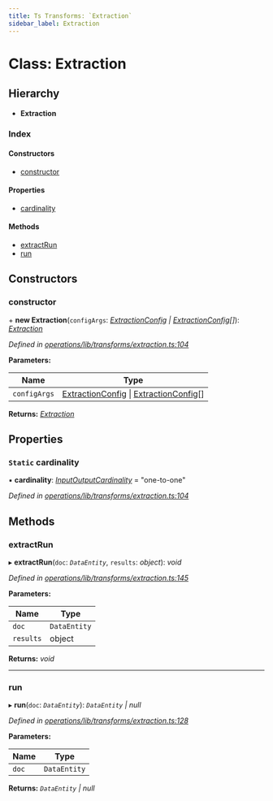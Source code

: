 ```yaml
---
title: Ts Transforms: `Extraction`
sidebar_label: Extraction
---
```


# Class: Extraction

## Hierarchy

* **Extraction**

### Index

#### Constructors

* [constructor](extraction.md#constructor)

#### Properties

* [cardinality](extraction.md#static-cardinality)

#### Methods

* [extractRun](extraction.md#extractrun)
* [run](extraction.md#run)

## Constructors

###  constructor

\+ **new Extraction**(`configArgs`: *[ExtractionConfig](../interfaces/extractionconfig.md) | [ExtractionConfig](../interfaces/extractionconfig.md)[]*): *[Extraction](extraction.md)*

*Defined in [operations/lib/transforms/extraction.ts:104](https://github.com/terascope/teraslice/blob/9dc0f8b8/packages/ts-transforms/src/operations/lib/transforms/extraction.ts#L104)*

**Parameters:**

Name | Type |
------ | ------ |
`configArgs` | [ExtractionConfig](../interfaces/extractionconfig.md) \| [ExtractionConfig](../interfaces/extractionconfig.md)[] |

**Returns:** *[Extraction](extraction.md)*

## Properties

### `Static` cardinality

▪ **cardinality**: *[InputOutputCardinality](../overview.md#inputoutputcardinality)* = "one-to-one"

*Defined in [operations/lib/transforms/extraction.ts:104](https://github.com/terascope/teraslice/blob/9dc0f8b8/packages/ts-transforms/src/operations/lib/transforms/extraction.ts#L104)*

## Methods

###  extractRun

▸ **extractRun**(`doc`: *`DataEntity`*, `results`: *object*): *void*

*Defined in [operations/lib/transforms/extraction.ts:145](https://github.com/terascope/teraslice/blob/9dc0f8b8/packages/ts-transforms/src/operations/lib/transforms/extraction.ts#L145)*

**Parameters:**

Name | Type |
------ | ------ |
`doc` | `DataEntity` |
`results` | object |

**Returns:** *void*

___

###  run

▸ **run**(`doc`: *`DataEntity`*): *`DataEntity` | null*

*Defined in [operations/lib/transforms/extraction.ts:128](https://github.com/terascope/teraslice/blob/9dc0f8b8/packages/ts-transforms/src/operations/lib/transforms/extraction.ts#L128)*

**Parameters:**

Name | Type |
------ | ------ |
`doc` | `DataEntity` |

**Returns:** *`DataEntity` | null*

